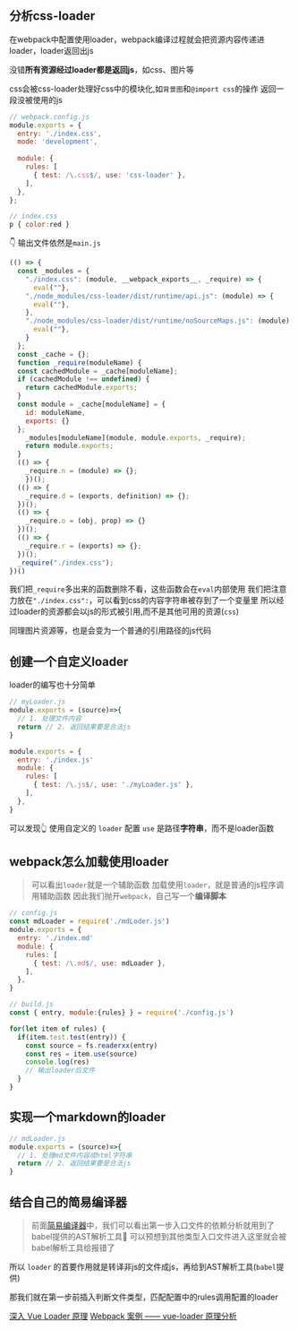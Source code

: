 ## 分析css-loader
在webpack中配置使用loader，webpack编译过程就会把资源内容传递进loader，loader返回出js

没错**所有资源经过loader都是返回js**，如css、图片等

css会被css-loader处理好css中的模块化,如`背景图`和`@import css`的操作
返回一段没被使用的js
```js
// webpack.config.js
module.exports = {
  entry: './index.css',
  mode: 'development',
  
  module: {
    rules: [
      { test: /\.css$/, use: 'css-loader' },
    ],
  },
};

// index.css
p { color:red }
```
👇 输出文件依然是`main.js`
```js
(() => {
  const _modules = {
    "./index.css": (module, __webpack_exports__, _require) => {
      eval(""},
    "./node_modules/css-loader/dist/runtime/api.js": (module) => {
      eval(""},
    },
    "./node_modules/css-loader/dist/runtime/noSourceMaps.js": (module) => {
      eval(""},
    }
  };
  const _cache = {};
  function _require(moduleName) {
  const cachedModule = _cache[moduleName];
  if (cachedModule !== undefined) {
    return cachedModule.exports;
  }
  const module = _cache[moduleName] = {
    id: moduleName,
    exports: {}
  };
    _modules[moduleName](module, module.exports, _require);
    return module.exports;
  }
  (() => {
    _require.n = (module) => {};
	})();
  (() => {
    _require.d = (exports, definition) => {};
  })();
  (() => {
    _require.o = (obj, prop) => {}
  })();
  (() => {
    _require.r = (exports) => {};
  })();
  _require("./index.css");
})()
```
我们把`_require`多出来的函数删除不看，这些函数会在`eval`内部使用
我们把注意力放在`"./index.css":`，可以看到css的内容字符串被存到了一个变量里
所以经过loader的资源都会以js的形式被引用,而不是其他可用的资源(`css`)

同理图片资源等，也是会变为一个普通的引用路径的js代码

## 创建一个自定义loader
loader的编写也十分简单

```js
// myLoader.js
module.exports = (source)=>{
  // 1. 处理文件内容
  return // 2. 返回结果要是合法js
}
```

```js
module.exports = {
  entry: './index.js'
  module: {
    rules: [
      { test: /\.js$/, use: './myLoader.js' },
    ],
  },
}
```

可以发现👆
使用自定义的 `loader` 配置 `use` 是路径**字符串**，而不是loader函数



## webpack怎么加载使用loader
> 可以看出`loader`就是一个辅助函数
> 加载使用`loader`，就是普通的js程序调用辅助函数
> 因此我们抛开`webpack`，自己写一个**编译脚本**


```js
// config.js
const mdLoader = require('./mdLoder.js')
module.exports = {
  entry: './index.md'
  module: {
    rules: [
      { test: /\.md$/, use: mdLoader },
    ],
  },
}

// build.js
const { entry, module:{rules} } = require('./config.js')

for(let item of rules) {
  if(item.test.test(entry)) {
    const source = fs.readerxx(entry)
    const res = item.use(source)
    console.log(res)
    // 输出loader后文件
  }
}
```

## 实现一个markdown的loader

```js
// mdLoader.js
module.exports = (source)=>{
  // 1. 处理md文件内容成html字符串
  return // 2. 返回结果要是合法js
}
```

## 结合自己的简易编译器
> 前面[简易编译器](./重学webpack-02模块化原理.md)中，我们可以看出第一步入口文件的依赖分析就用到了babel提供的AST解析工具🔧
> 可以预想到其他类型入口文件进入这里就会被babel解析工具给报错了

所以 `loader` 的首要作用就是转译非js的文件成js，再给到AST解析工具(`babel`提供)

那我们就在第一步前插入判断文件类型，匹配配置中的rules调用配置的loader


[深入 Vue Loader 原理](https://juejin.cn/post/7039918272111869988)
[Webpack 案例 —— vue-loader 原理分析](https://juejin.cn/post/6937125495439900685)